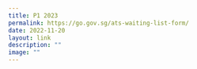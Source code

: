 ```yaml
---
title: P1 2023
permalink: https://go.gov.sg/ats-waiting-list-form/
date: 2022-11-20
layout: link
description: ""
image: ""
---
```

